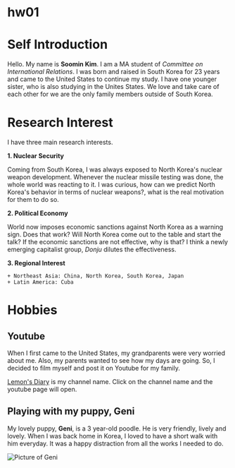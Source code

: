 # hw01

# Self Introduction
Hello. My name is __Soomin Kim__. I am a MA student of _Committee on International Relations_. I was born and raised in South Korea for 23 years and came to the United States to continue my study. I have one younger sister, who is also studying in the Unites States. We love and take care of each other for we are the only family members outside of South Korea. 

# Research Interest
I have three main research interests.

**1. Nuclear Security**

  Coming from South Korea, I was always exposed to North Korea's nuclear weapon development. Whenever the nuclear missile testing was done, the whole world was reacting to it. I was curious, how can we predict North Korea's behavior in terms of nuclear weapons?, what is the real motivation for them to do so. 

**2. Political Economy**

  World now imposes economic sanctions against North Korea as a warning sign. Does that work? Will North Korea come out to the table and start the talk? If the economic sanctions are not effective, why is that? I think a newly emerging capitalist group, *Donju* dilutes the effectiveness. 

**3. Regional Interest**

    + Northeast Asia: China, North Korea, South Korea, Japan
    + Latin America: Cuba

# Hobbies
## **Youtube**

When I first came to the United States, my grandparents were very worried about me. Also, my parents wanted to see how my days are going. So, I decided to film myself and post it on Youtube for my family.

[Lemon's Diary](https://www.youtube.com/channel/UCtnNSkVJe3K9GxoXFMyEFIg?view_as=subscriber) is my channel name. Click on the channel name and the youtube page will open.

## **Playing with my puppy, Geni**

My lovely puppy, __Geni__, is a 3 year-old poodle. He is very friendly, lively and lovely. When I was back home in Korea, I loved to have a short walk with him everyday. It was a happy distraction from all the works I needed to do. 

![Picture of Geni](Genipicture.jpeg)




